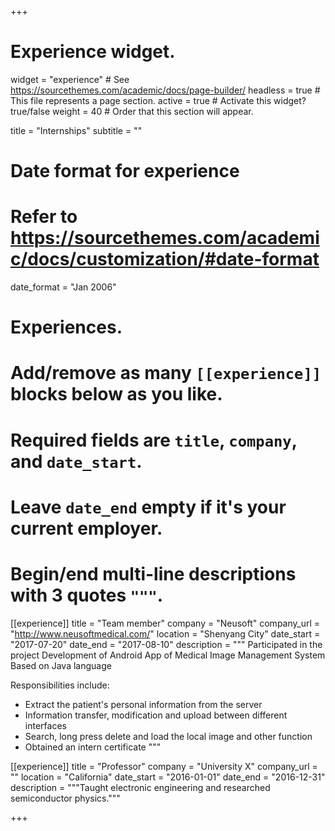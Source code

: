 +++
# Experience widget.
widget = "experience"  # See https://sourcethemes.com/academic/docs/page-builder/
headless = true  # This file represents a page section.
active = true  # Activate this widget? true/false
weight = 40  # Order that this section will appear.

title = "Internships"
subtitle = ""

# Date format for experience
#   Refer to https://sourcethemes.com/academic/docs/customization/#date-format
date_format = "Jan 2006"

# Experiences.
#   Add/remove as many `[[experience]]` blocks below as you like.
#   Required fields are `title`, `company`, and `date_start`.
#   Leave `date_end` empty if it's your current employer.
#   Begin/end multi-line descriptions with 3 quotes `"""`.
[[experience]]
  title = "Team member"
  company = "Neusoft"
  company_url = "http://www.neusoftmedical.com/"
  location = "Shenyang City"
  date_start = "2017-07-20"
  date_end = "2017-08-10"
  description = """
  Participated in the project Development of Android App of Medical Image Management System Based on Java language
  
  
  Responsibilities include:
  
  * Extract the patient's personal information from the server
  * Information transfer, modification and upload between different interfaces
  * Search, long press delete and load the local image and other function
  * Obtained an intern certificate
  """

[[experience]]
  title = "Professor"
  company = "University X"
  company_url = ""
  location = "California"
  date_start = "2016-01-01"
  date_end = "2016-12-31"
  description = """Taught electronic engineering and researched semiconductor physics."""

+++
